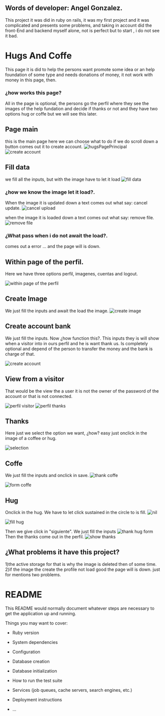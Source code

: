 ## Words of developer: Angel Gonzalez.
This project it was did in ruby on rails, it was my first project and it was complicated and presents some problems, and taking in account did the front-End and backend myself alone, not is perfect but  to start ,  i do not see it bad.

# Hugs And Coffe 

This page it is did to help the persons want promote some idea or an help foundation of some type and needs donations of money,  it not work with money in this page, then. 
### ¿how works this page?
All in the page is optional, the persons go the perfil where they see the images of the help fundation and decide if thanks or not and they have  two options hug or coffe but we will see this later.
## Page main 
this is the main page here we can choose what to do if we do scroll down a button comes out it to create account.
![hugsPagePrincipal](https://user-images.githubusercontent.com/58712435/96074804-87f7e780-0e77-11eb-9c59-4b1ba68c111d.jpg?raw=true "hugs and coffe")
![create account](https://user-images.githubusercontent.com/58712435/96083280-e37fa080-0e8a-11eb-9fb2-b68d63615084.png?raw=true "create account")

## Fill data
we fill all the inputs, but with the image have to let it load 
![fill data](https://user-images.githubusercontent.com/58712435/96081012-5f2b1e80-0e86-11eb-8fdb-3221d8482dbc.jpg?raw=true "fill data")

### ¿how we know the image let it load?.

When the image it is updated down a text comes out what say: cancel update.
![cancel upload](https://user-images.githubusercontent.com/58712435/96084821-c1d3e880-0e8d-11eb-8022-5d8eafd26ed5.png?raw=true "cancel upload")


when the image it is loaded down a text comes out what say: remove file.
![remove file](https://user-images.githubusercontent.com/58712435/96084831-c4364280-0e8d-11eb-9f3f-0a15728e6888.png?raw=true "remove file")


### ¿What pass when i do not await the load?.
comes out a error ... and the page will is down.

## Within page  of the perfil.
Here we have three options 
perfil, imagenes, cuentas and logout.


![within page  of the perfil](https://user-images.githubusercontent.com/58712435/96085141-5b9b9580-0e8e-11eb-9c32-928f667f03dd.jpg?raw=true "within page  of the perfil")


## Create Image
We just fill the inputs and await the load the image.
![create image](https://user-images.githubusercontent.com/58712435/96209159-ffdc1580-0f3c-11eb-84a9-1d3829d3aaef.jpg?raw=true "create image")


## Create account bank
We just fill the inputs.
Now  ¿how function this?.
This inputs they is will show when a visitor into  in ours perfil and he is want thank us. Is completely optional and depend of the person to transfer the money and the bank is charge of that.

![create account](https://user-images.githubusercontent.com/58712435/96209210-11252200-0f3d-11eb-91d2-694226b30461.jpg?raw=true "create account")


## View from a visitor 
That would be the view the a user it is not the owner of the password of the account or that is not connected.

![perfil visitor](https://user-images.githubusercontent.com/58712435/96210845-d4f3c080-0f40-11eb-9dfc-50fb03039748.jpg?raw=true "perfil visitor")
![perfil thanks](https://user-images.githubusercontent.com/58712435/96210848-d6bd8400-0f40-11eb-8d73-c2bf78c26ad6.jpg?raw=true "perfil thanks")

## Thanks

Here just we select the option we want, ¿how? easy just onclick in the image of a coffee or hug.

![selection](https://user-images.githubusercontent.com/58712435/96211791-3cab0b00-0f43-11eb-8b65-83a329ec474d.jpg?raw=true "selection")

## Coffe 
We just fill the inputs and onclick in save.
![thank coffe](https://user-images.githubusercontent.com/58712435/96211684-f9509c80-0f42-11eb-93be-7f5c29ed77bc.jpg?raw=true "thank coffe")


![form coffe](https://user-images.githubusercontent.com/58712435/96211788-39178400-0f43-11eb-94fc-d59eca6a98e4.jpg?raw=true "form coffe")

## Hug

Onclick in the hug.
We have to let click sustained in the circle to is fill.
![nil](https://user-images.githubusercontent.com/58712435/96213064-1f2b7080-0f46-11eb-9616-7ecc09a75bad.jpg?raw=true "nil")

![fill hug ](https://user-images.githubusercontent.com/58712435/96213074-23578e00-0f46-11eb-8c56-e47e568e7cfa.jpg?raw=true "fill hug")

Then we give click in "siguiente".
We just fill the inputs
![thank hug form](https://user-images.githubusercontent.com/58712435/96213695-9f9ea100-0f47-11eb-90e3-e99694ba389f.jpg?raw=true "thank hug form")
Then the thanks come out in the perfil.
![show thanks](https://user-images.githubusercontent.com/58712435/96213709-a75e4580-0f47-11eb-9594-7be02e19c38b.jpg?raw=true "show thanks")


## ¿What problems it have this project?
1)the active storage for that is why the image is deleted then of some time.
2)if the image the create the profile not load good the page will is down.
just for mentions two problems.

# README

This README would normally document whatever steps are necessary to get the
application up and running.

Things you may want to cover:

* Ruby version

* System dependencies

* Configuration

* Database creation

* Database initialization

* How to run the test suite

* Services (job queues, cache servers, search engines, etc.)

* Deployment instructions

* ...
